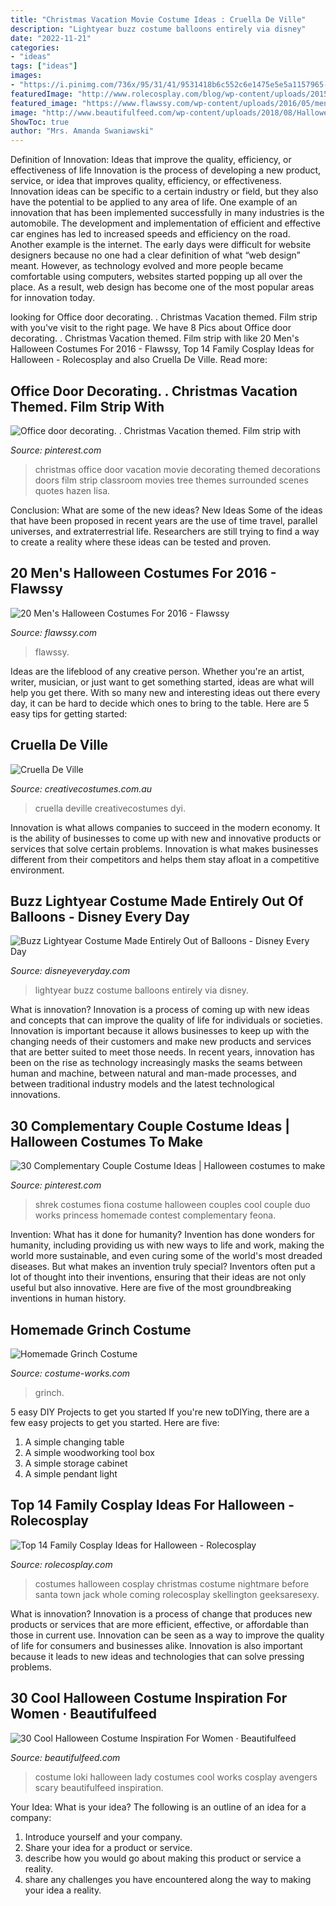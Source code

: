```yaml
---
title: "Christmas Vacation Movie Costume Ideas : Cruella De Ville"
description: "Lightyear buzz costume balloons entirely via disney"
date: "2022-11-21"
categories:
- "ideas"
tags: ["ideas"]
images:
- "https://i.pinimg.com/736x/95/31/41/9531418b6c552c6e1475e5e5a1157965--cool-halloween-costumes-couples-halloween.jpg"
featuredImage: "http://www.rolecosplay.com/blog/wp-content/uploads/2015/08/enhanced-1855-1404348088-20.jpg"
featured_image: "https://www.flawssy.com/wp-content/uploads/2016/05/men-halloweencostumes.jpg"
image: "http://www.beautifulfeed.com/wp-content/uploads/2018/08/Halloween-Costume-22.jpg"
ShowToc: true
author: "Mrs. Amanda Swaniawski"
---
```



Definition of Innovation: Ideas that improve the quality, efficiency, or effectiveness of life
Innovation is the process of developing a new product, service, or idea that improves quality, efficiency, or effectiveness. Innovation ideas can be specific to a certain industry or field, but they also have the potential to be applied to any area of life. 
One example of an innovation that has been implemented successfully in many industries is the automobile. The development and implementation of efficient and effective car engines has led to increased speeds and efficiency on the road. Another example is the internet. The early days were difficult for website designers because no one had a clear definition of what “web design” meant. However, as technology evolved and more people became comfortable using computers, websites started popping up all over the place. As a result, web design has become one of the most popular areas for innovation today.

	

		
looking for Office door decorating. . Christmas Vacation themed. Film strip with you've visit to the right page. We have 8 Pics about Office door decorating. . Christmas Vacation themed. Film strip with like 20 Men&#039;s Halloween Costumes For 2016 - Flawssy, Top 14 Family Cosplay Ideas for Halloween - Rolecosplay and also Cruella De Ville. Read more:
		
    
## Office Door Decorating. . Christmas Vacation Themed. Film Strip With

<img loading=lazy src="https://i.pinimg.com/736x/4b/f1/59/4bf1597bf94fb0b8b596da1065553972--film-strip-office-doors.jpg" onerror="this.onerror=null;this.src='https://tse3.mm.bing.net/th?id=OIP.DC_xYp9gBqtJW_6-pd4BywHaNI&amp;pid=15.1';" alt="Office door decorating. . Christmas Vacation themed. Film strip with">

_Source: pinterest.com_

>christmas office door vacation movie decorating themed decorations doors film strip classroom movies tree themes surrounded scenes quotes hazen lisa. 

	

Conclusion: What are some of the new ideas?
New Ideas
Some of the ideas that have been proposed in recent years are the use of time travel, parallel universes, and extraterrestrial life. Researchers are still trying to find a way to create a reality where these ideas can be tested and proven.

    
## 20 Men&#039;s Halloween Costumes For 2016 - Flawssy

<img loading=lazy src="https://www.flawssy.com/wp-content/uploads/2016/05/men-halloweencostumes.jpg" onerror="this.onerror=null;this.src='https://tse4.mm.bing.net/th?id=OIP._a3iTssa4165DFpkD5XUSAHaNZ&amp;pid=15.1';" alt="20 Men&#039;s Halloween Costumes For 2016 - Flawssy">

_Source: flawssy.com_

>flawssy. 

	

Ideas are the lifeblood of any creative person. Whether you're an artist, writer, musician, or just want to get something started, ideas are what will help you get there. With so many new and interesting ideas out there every day, it can be hard to decide which ones to bring to the table. Here are 5 easy tips for getting started: 

    
## Cruella De Ville

<img loading=lazy src="https://www.creativecostumes.com.au/wp-content/uploads/2012/12/Cruella-De-Ville-677x1024.jpg" onerror="this.onerror=null;this.src='https://tse3.mm.bing.net/th?id=OIP.7r2o1gdC5aIl3fskKJ1ZbwHaLM&amp;pid=15.1';" alt="Cruella De Ville">

_Source: creativecostumes.com.au_

>cruella deville creativecostumes dyi. 

	

Innovation is what allows companies to succeed in the modern economy. It is the ability of businesses to come up with new and innovative products or services that solve certain problems. Innovation is what makes businesses different from their competitors and helps them stay afloat in a competitive environment.

    
## Buzz Lightyear Costume Made Entirely Out Of Balloons - Disney Every Day

<img loading=lazy src="https://www.disneyeveryday.com/wp-content/uploads/2013/05/Buzz-Lightyear-Costume-Made-Entirely-Out-of-Balloons.jpg" onerror="this.onerror=null;this.src='https://tse3.mm.bing.net/th?id=OIP.vxwxKuPQ85kVppUUFq9K-QHaKP&amp;pid=15.1';" alt="Buzz Lightyear Costume Made Entirely Out of Balloons - Disney Every Day">

_Source: disneyeveryday.com_

>lightyear buzz costume balloons entirely via disney. 

	

What is innovation?
Innovation is a process of coming up with new ideas and concepts that can improve the quality of life for individuals or societies. Innovation is important because it allows businesses to keep up with the changing needs of their customers and make new products and services that are better suited to meet those needs. In recent years, innovation has been on the rise as technology increasingly masks the seams between human and machine, between natural and man-made processes, and between traditional industry models and the latest technological innovations.

    
## 30 Complementary Couple Costume Ideas | Halloween Costumes To Make

<img loading=lazy src="https://i.pinimg.com/736x/95/31/41/9531418b6c552c6e1475e5e5a1157965--cool-halloween-costumes-couples-halloween.jpg" onerror="this.onerror=null;this.src='https://tse2.mm.bing.net/th?id=OIP.iqvShZDLBhLSRuPj3R14hQHaKe&amp;pid=15.1';" alt="30 Complementary Couple Costume Ideas | Halloween costumes to make">

_Source: pinterest.com_

>shrek costumes fiona costume halloween couples cool couple duo works princess homemade contest complementary feona. 

	

Invention: What has it done for humanity?
Invention has done wonders for humanity, including providing us with new ways to life and work, making the world more sustainable, and even curing some of the world's most dreaded diseases. But what makes an invention truly special? Inventors often put a lot of thought into their inventions, ensuring that their ideas are not only useful but also innovative. Here are five of the most groundbreaking inventions in human history.

    
## Homemade Grinch Costume

<img loading=lazy src="https://photos.costume-works.com/full/davidmf.jpg" onerror="this.onerror=null;this.src='https://tse3.mm.bing.net/th?id=OIP.K4BA6RsYxpNXvkaK4smscwHaOj&amp;pid=15.1';" alt="Homemade Grinch Costume">

_Source: costume-works.com_

>grinch. 

	

5 easy DIY Projects to get you started
If you're new toDIYing, there are a few easy projects to get you started. Here are five: 
1. A simple changing table 
2. A simple woodworking tool box 
3. A simple storage cabinet 
4. A simple pendant light 

    
## Top 14 Family Cosplay Ideas For Halloween - Rolecosplay

<img loading=lazy src="http://www.rolecosplay.com/blog/wp-content/uploads/2015/08/enhanced-1855-1404348088-20.jpg" onerror="this.onerror=null;this.src='https://tse2.mm.bing.net/th?id=OIP.j8lJW_VW6XPpxgygvcrKkQHaJo&amp;pid=15.1';" alt="Top 14 Family Cosplay Ideas for Halloween - Rolecosplay">

_Source: rolecosplay.com_

>costumes halloween cosplay christmas costume nightmare before santa town jack whole coming rolecosplay skellington geeksaresexy. 

	

What is innovation?
Innovation is a process of change that produces new products or services that are more efficient, effective, or affordable than those in current use. Innovation can be seen as a way to improve the quality of life for consumers and businesses alike. Innovation is also important because it leads to new ideas and technologies that can solve pressing problems.

    
## 30 Cool Halloween Costume Inspiration For Women · Beautifulfeed

<img loading=lazy src="http://www.beautifulfeed.com/wp-content/uploads/2018/08/Halloween-Costume-22.jpg" onerror="this.onerror=null;this.src='https://tse1.mm.bing.net/th?id=OIP.p9Xz7Ah4ZYs95g-l94GKjQHaK3&amp;pid=15.1';" alt="30 Cool Halloween Costume Inspiration For Women · Beautifulfeed">

_Source: beautifulfeed.com_

>costume loki halloween lady costumes cool works cosplay avengers scary beautifulfeed inspiration. 

	

Your Idea: What is your idea?
The following is an outline of an idea for a company:
1. Introduce yourself and your company.
2. Share your idea for a product or service.
3. describe how you would go about making this product or service a reality.
4. share any challenges you have encountered along the way to making your idea a reality.


